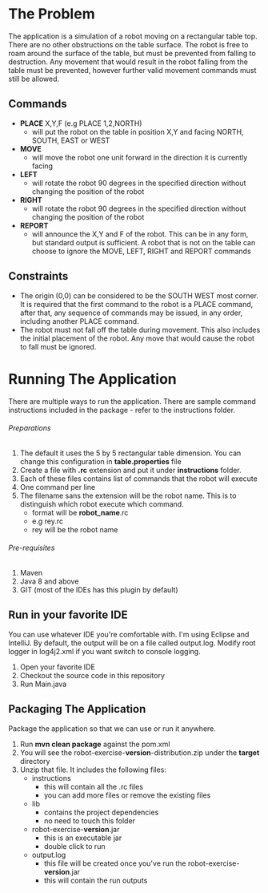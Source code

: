 # The Problem
The application is a simulation of a robot moving on a rectangular table top. There are no other obstructions on the table surface. The robot is free to roam around the surface of the table, but must be prevented from falling to destruction. Any movement that would result in the robot falling from the table must be prevented, however further valid movement commands must still be allowed.

## Commands
- **PLACE** X,Y,F (e.g PLACE 1,2,NORTH)
    - will put the robot on the table in position X,Y and facing NORTH, SOUTH, EAST or WEST
- **MOVE**
    - will move the robot one unit forward in the direction it is currently facing
- **LEFT**
    - will rotate the robot 90 degrees in the specified direction without changing the position of the robot
- **RIGHT**
    - will rotate the robot 90 degrees in the specified direction without changing the position of the robot
- **REPORT**
    - will announce the X,Y and F of the robot. This can be in any form, but standard output is sufficient. A robot that is not on the table can choose to ignore the MOVE, LEFT, RIGHT and REPORT commands

## Constraints
- The origin (0,0) can be considered to be the SOUTH WEST most corner. It is required that the first command to the robot is a PLACE command, after that, any sequence of commands may be issued, in any order, including another PLACE command.
- The robot must not fall off the table during movement. This also includes the initial placement of the robot. Any move that would cause the robot to fall must be ignored.

# Running The Application
There are multiple ways to run the application. There are sample command instructions included in the package - refer to the instructions folder.

###### Preparations
1. The default it uses the 5 by 5 rectangular table dimension. You can change this configuration in **table.properties** file
2. Create a file with **.rc** extension and put it under **instructions** folder.
3. Each of these files contains list of commands that the robot will execute
4. One command per line
5. The filename sans the extension will be the robot name. This is to distinguish which robot execute which command.
    - format will be **robot_name**.rc
    - e.g rey.rc
    - rey will be the robot name

###### Pre-requisites
1. Maven
2. Java 8 and above
3. GIT (most of the IDEs has this plugin by default)

## Run in your favorite IDE
You can use whatever IDE you're comfortable with. I'm using Eclipse and IntelliJ. By default, the output will be on a file called output.log. Modify root logger in log4j2.xml if you want switch to console logging.
1. Open your favorite IDE
2. Checkout the source code in this repository
3. Run Main.java

## Packaging The Application
Package the application so that we can use or run it anywhere.
1. Run **mvn clean package** against the pom.xml
2. You will see the robot-exercise-**version**-distribution.zip under the **target** directory
3. Unzip that file. It includes the following files:
    - instructions
        - this will contain all the .rc files
        - you can add more files or remove the existing files
    - lib
        - contains the project dependencies
        - no need to touch this folder
    - robot-exercise-**version**.jar
        - this is an executable jar
        - double click to run
    - output.log
        - this file will be created once you've run the robot-exercise-**version**.jar
        - this will contain the run outputs


